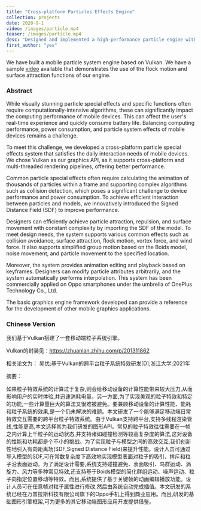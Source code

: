 ```yaml
---
title: "Cross-platform Particles Effects Engine"
collection: projects
date: 2020-9-1
video: /images/particle.mp4
teaser: /images/particle.mp4
desc: "Designed and implemented a high-performance particle engine with full support for real-time editing and rendering on resource-constrained platforms" 
first_author: "yes"
---
```


We have built a mobile particle system engine based on Vulkan. 
We have a sample [video](/images/particle.mp4) available that demonstrates the use of the flock motion and surface attraction functions of our engine.

### Abstract

While visually stunning particle special effects and specific functions often require computationally-intensive algorithms, these can significantly impact the computing performance of mobile devices. This can affect the user's real-time experience and quickly consume battery life. Balancing computing performance, power consumption, and particle system effects of mobile devices remains a challenge.

To meet this challenge, we developed a cross-platform particle special effects system that satisfies the daily interaction needs of mobile devices. We chose Vulkan as our graphics API, as it supports cross-platform and multi-threaded rendering pipelines, offering better performance.

Common particle special effects often require calculating the animation of thousands of particles within a frame and supporting complex algorithms such as collision detection, which poses a significant challenge to device performance and power consumption. To achieve efficient interaction between particles and models, we innovatively introduced the Signed Distance Field (SDF) to improve performance.

Designers can efficiently achieve particle attraction, repulsion, and surface movement with constant complexity by importing the SDF of the model. To meet design needs, the system supports various common effects such as collision avoidance, surface attraction, flock motion, vortex force, and wind force. It also supports simplified group motion based on the Boids model, noise movement, and particle movement to the specified location.

Moreover, the system provides animation editing and playback based on keyframes. Designers can modify particle attributes arbitrarily, and the system automatically performs interpolation. This system has been commercially applied on Oppo smartphones under the umbrella of OnePlus Technology Co., Ltd.

The basic graphics engine framework developed can provide a reference for the development of other mobile graphics applications.


### Chinese Version

我们基于Vulkan搭建了一套移动端粒子系统引擎。

Vulkan的封装见：https://zhuanlan.zhihu.com/p/201311862

相关论文为：
吴优;基于Vulkan的跨平台粒子系统特效研发[D];浙江大学;2021年

摘要：

如果粒子特效系统的计算过于复杂,则会给移动设备的计算性能带来较大压力,从而影响用户的实时体验,并迅速消耗电量。另一方面,为了实现美观的粒子特效和特定的功能,一些计算量巨大的算法又很难被避免。要兼顾移动设备的计算性能、能耗和粒子系统的效果,是一个仍未解决的难题。本文研发了一个能够满足移动端日常特效交互需要的跨平台粒子特效系统。由于Vulkan支持跨平台,支持多线程渲染管线,性能更高,本文选择其为我们研发的图形API。常见的粒子特效往往需要在一帧之内计算上千粒子的运动状态,并支持诸如碰撞检测等较高复杂度的算法,这对设备的性能和功耗都是个不小的挑战。为了实现粒子与模型之间的高效交互,我们创新性地引入有向距离场(SDF,Signed Distance Field)来提升性能。设计人员可通过导入模型的SDF,可在常数复杂度下高效地实现模型表面对粒子的吸引、排斥和粒子沿表面运动。为了满足设计需要,系统支持碰撞避免、表面吸引、鸟群运动、涡旋力、风力等多种常见特效,还支持基于Boids模型的简化群组运动、噪声运动、粒子向指定位置移动等特效。而且,系统提供了基于关键帧的动画编辑播放功能。设计人员可在任意帧对粒子属性进行修改,然后由系统自动完成插值。本文研发的系统已经在万普拉斯科技有限公司旗下的Oppo手机上得到商业应用。而且,研发的基础图形引擎框架,可为更多的其它移动端图形应用开发提供借鉴。

